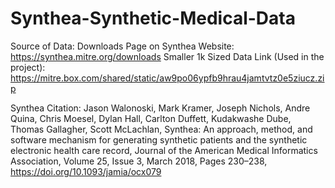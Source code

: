 # Synthea-Synthetic-Medical-Data
Source of Data:
Downloads Page on Synthea Website: https://synthea.mitre.org/downloads
Smaller 1k Sized Data Link (Used in the project): https://mitre.box.com/shared/static/aw9po06ypfb9hrau4jamtvtz0e5ziucz.zip

Synthea Citation:
Jason Walonoski, Mark Kramer, Joseph Nichols, Andre Quina, Chris Moesel, Dylan Hall, Carlton Duffett, Kudakwashe Dube, Thomas Gallagher, Scott McLachlan, Synthea: An approach, method, and software mechanism for generating synthetic patients and the synthetic electronic health care record, Journal of the American Medical Informatics Association, Volume 25, Issue 3, March 2018, Pages 230–238, https://doi.org/10.1093/jamia/ocx079
